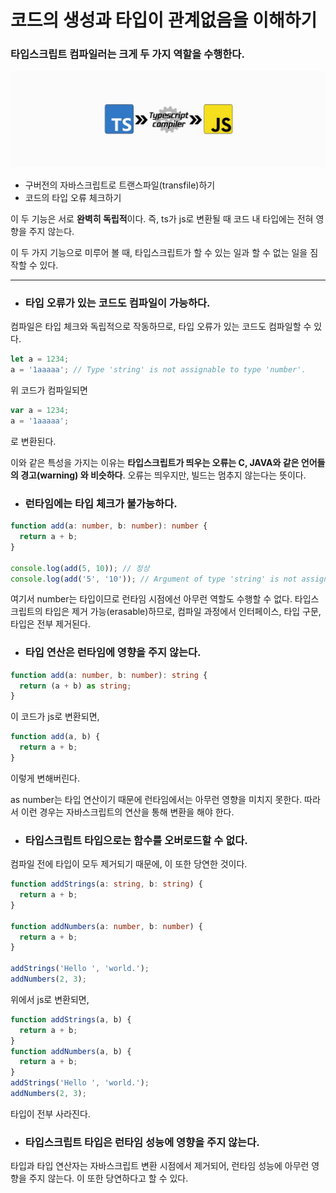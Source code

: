 # 코드의 생성과 타입이 관계없음을 이해하기

### 타입스크립트 컴파일러는 크게 두 가지 역할을 수행한다.

![alt text](./image/tscompile.png)

- 구버전의 자바스크립트로 트랜스파일(transfile)하기
- 코드의 타입 오류 체크하기

이 두 기능은 서로 **완벽히 독립적**이다.
즉, ts가 js로 변환될 때 코드 내 타입에는 전혀 영향을 주지 않는다.

이 두 가지 기능으로 미루어 볼 때, 타입스크립트가 할 수 있는 일과 할 수 없는 일을 짐작할 수 있다.

---

- ### 타입 오류가 있는 코드도 컴파일이 가능하다.

컴파일은 타입 체크와 독립적으로 작동하므로, 타입 오류가 있는 코드도 컴파일할 수 있다.

```ts
let a = 1234;
a = '1aaaaa'; // Type 'string' is not assignable to type 'number'.
```

위 코드가 컴파일되면

```ts
var a = 1234;
a = '1aaaaa';
```

로 변환된다.

이와 같은 특성을 가지는 이유는 **타입스크립트가 띄우는 오류는 C, JAVA와 같은 언어들의 경고(warning) 와 비슷하다**. 오류는 띄우지만, 빌드는 멈추지 않는다는 뜻이다.

- ### 런타임에는 타입 체크가 불가능하다.

```ts
function add(a: number, b: number): number {
  return a + b;
}

console.log(add(5, 10)); // 정상
console.log(add('5', '10')); // Argument of type 'string' is not assignable to parameter of type 'number'.
```

여기서 number는 타입이므로 런타임 시점에선 아무런 역할도 수행할 수 없다. 타입스크립트의 타입은 제거 가능(erasable)하므로, 컴파일 과정에서 인터페이스, 타입 구문, 타입은 전부 제거된다.

- ### 타입 연산은 런타임에 영향을 주지 않는다.

```ts
function add(a: number, b: number): string {
  return (a + b) as string;
}
```

이 코드가 js로 변환되면,

```js
function add(a, b) {
  return a + b;
}
```

이렇게 변해버린다.

as number는 타입 연산이기 때문에 런타임에서는 아무런 영향을 미치지 못한다. 따라서 이런 경우는 자바스크립트의 연산을 통해 변환을 해야 한다.

- ### 타입스크립트 타입으로는 함수를 오버로드할 수 없다.

컴파일 전에 타입이 모두 제거되기 때문에, 이 또한 당연한 것이다.

```ts
function addStrings(a: string, b: string) {
  return a + b;
}

function addNumbers(a: number, b: number) {
  return a + b;
}

addStrings('Hello ', 'world.');
addNumbers(2, 3);
```

위에서 js로 변환되면,

```js
function addStrings(a, b) {
  return a + b;
}
function addNumbers(a, b) {
  return a + b;
}
addStrings('Hello ', 'world.');
addNumbers(2, 3);
```

타입이 전부 사라진다.

- ### 타입스크립트 타입은 런타임 성능에 영향을 주지 않는다.

타입과 타입 연산자는 자바스크립트 변환 시점에서 제거되어, 런타임 성능에 아무런 영향을 주지 않는다. 이 또한 당연하다고 할 수 있다.
